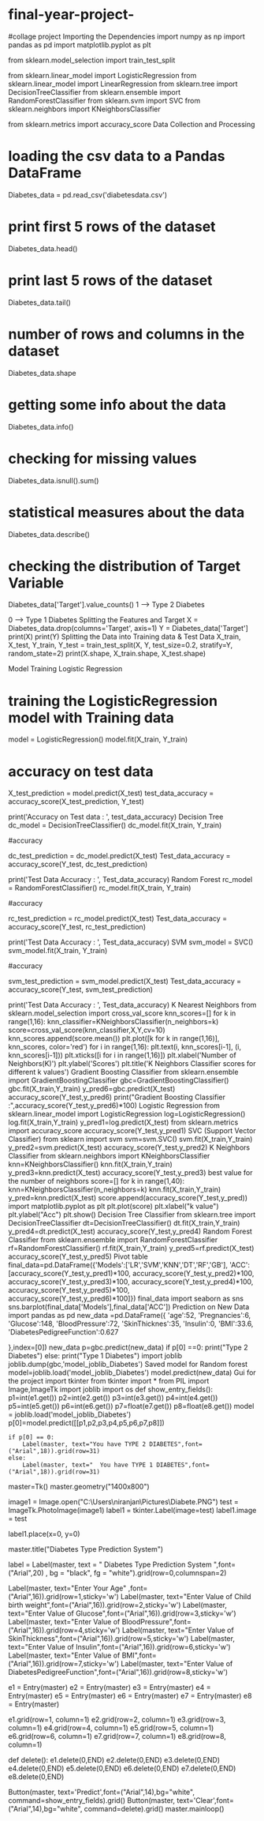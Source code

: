 # final-year-project-
#collage project
Importing the Dependencies
import numpy as np
import pandas as pd
import matplotlib.pyplot as plt


from sklearn.model_selection import train_test_split

from sklearn.linear_model import LogisticRegression
from sklearn.linear_model import LinearRegression
from sklearn.tree import DecisionTreeClassifier
from sklearn.ensemble import RandomForestClassifier
from sklearn.svm import SVC
from sklearn.neighbors import KNeighborsClassifier



from sklearn.metrics import accuracy_score
Data Collection and Processing
# loading the csv data to a Pandas DataFrame
Diabetes_data = pd.read_csv('diabetesdata.csv')
# print first 5 rows of the dataset
Diabetes_data.head()
# print last 5 rows of the dataset
Diabetes_data.tail()
# number of rows and columns in the dataset
Diabetes_data.shape
# getting some info about the data
Diabetes_data.info()
# checking for missing values
Diabetes_data.isnull().sum()
# statistical measures about the data
Diabetes_data.describe()
# checking the distribution of Target Variable
Diabetes_data['Target'].value_counts()
1 --> Type 2 Diabetes

0 --> Type 1 Diabetes
Splitting the Features and Target
X = Diabetes_data.drop(columns='Target', axis=1)
Y = Diabetes_data['Target']
print(X)
print(Y)
Splitting the Data into Training data & Test Data
X_train, X_test, Y_train, Y_test = train_test_split(X, Y, test_size=0.2, stratify=Y, random_state=2)
print(X.shape, X_train.shape, X_test.shape)

Model Training
Logistic Regression
# training the LogisticRegression model with Training data
model = LogisticRegression()
model.fit(X_train, Y_train)


# accuracy on test data
X_test_prediction = model.predict(X_test)
test_data_accuracy = accuracy_score(X_test_prediction, Y_test)

print('Accuracy on Test data : ', test_data_accuracy)
Decision Tree
dc_model = DecisionTreeClassifier()
dc_model.fit(X_train, Y_train)

#accuracy

dc_test_prediction = dc_model.predict(X_test)
Test_data_accuracy = accuracy_score(Y_test, dc_test_prediction)

print('Test Data Accuracy : ', Test_data_accuracy)
Random Forest
rc_model = RandomForestClassifier()
rc_model.fit(X_train, Y_train)

#accuracy

rc_test_prediction = rc_model.predict(X_test)
Test_data_accuracy = accuracy_score(Y_test, rc_test_prediction)

print('Test Data Accuracy : ', Test_data_accuracy)
SVM
svm_model = SVC()
svm_model.fit(X_train, Y_train)

#accuracy

svm_test_prediction = svm_model.predict(X_test)
Test_data_accuracy = accuracy_score(Y_test, svm_test_prediction)

print('Test Data Accuracy : ', Test_data_accuracy)
K Nearest Neighbors
from sklearn.model_selection import cross_val_score
knn_scores=[]
for k in range(1,16):
  knn_classifier=KNeighborsClassifier(n_neighbors=k)
  score=cross_val_score(knn_classifier,X,Y,cv=10)
  knn_scores.append(score.mean())
plt.plot([k for k in range(1,16)], knn_scores, color='red')
for i in range(1,16):
  plt.text(i, knn_scores[i-1], (i, knn_scores[i-1]))
  plt.xticks([i for i in range(1,16)])
  plt.xlabel('Number of Neighbors(K)')
  plt.ylabel('Scores')
  plt.title('K Neighbors Classifier scores for different k values')
Gradient Boosting Classifier
from sklearn.ensemble import GradientBoostingClassifier
gbc=GradientBoostingClassifier()
gbc.fit(X_train,Y_train)
y_pred6=gbc.predict(X_test)
accuracy_score(Y_test,y_pred6)
print("Gradient Boosting Classifier :",accuracy_score(Y_test,y_pred6)*100)
Logistic Regression
from sklearn.linear_model import LogisticRegression
log=LogisticRegression()
log.fit(X_train,Y_train)
y_pred1=log.predict(X_test)
from sklearn.metrics import accuracy_score
accuracy_score(Y_test,y_pred1)
SVC (Support Vector Classifier)
from sklearn import svm
svm=svm.SVC()
svm.fit(X_train,Y_train)
y_pred2=svm.predict(X_test)
accuracy_score(Y_test,y_pred2)
K Neighbors Classifier
from sklearn.neighbors import KNeighborsClassifier
knn=KNeighborsClassifier()
knn.fit(X_train,Y_train)
y_pred3=knn.predict(X_test)
accuracy_score(Y_test,y_pred3)
best value for the number of neighbors
score=[]
for k in range(1,40):
    knn=KNeighborsClassifier(n_neighbors=k)
    knn.fit(X_train,Y_train)
    y_pred=knn.predict(X_test)
    score.append(accuracy_score(Y_test,y_pred))
import matplotlib.pyplot as plt
plt.plot(score)
plt.xlabel("k value")
plt.ylabel("Acc")
plt.show()
Decision Tree Classifier
from sklearn.tree import DecisionTreeClassifier
dt=DecisionTreeClassifier()
dt.fit(X_train,Y_train)
y_pred4=dt.predict(X_test)
accuracy_score(Y_test,y_pred4)
Random Forest Classifier
from sklearn.ensemble import RandomForestClassifier
rf=RandomForestClassifier()
rf.fit(X_train,Y_train)
y_pred5=rf.predict(X_test)
accuracy_score(Y_test,y_pred5)
Pivot table
final_data=pd.DataFrame({'Models':['LR','SVM','KNN','DT','RF','GB'],
                        'ACC':[accuracy_score(Y_test,y_pred1)*100,
                              accuracy_score(Y_test,y_pred2)*100,
                              accuracy_score(Y_test,y_pred3)*100,
                              accuracy_score(Y_test,y_pred4)*100,
                              accuracy_score(Y_test,y_pred5)*100,
                              accuracy_score(Y_test,y_pred6)*100]})
final_data
import seaborn as sns
sns.barplot(final_data['Models'],final_data['ACC'])
 Prediction on New Data
import pandas as pd
new_data =pd.DataFrame({
    'age':52, 
    'Pregnancies':6,
    'Glucose':148,
    'BloodPressure':72,
    'SkinThicknes':35,
    'Insulin':0,
    'BMI':33.6,
    'DiabetesPedigreeFunction':0.627
    
    
    
},index=[0])
new_data
p=gbc.predict(new_data)
if p[0] ==0:
    print("Type 2 Diabetes")
else:
    print("Type 1 Diabetes")
import joblib
joblib.dump(gbc,'model_joblib_Diabetes')
Saved model for Random forest
model=joblib.load('model_joblib_Diabetes')
model.predict(new_data)
Gui for the project
import tkinter
from tkinter import *
from PIL import Image,ImageTk
import joblib
import os
def show_entry_fields():
    p1=int(e1.get())
    p2=int(e2.get())
    p3=int(e3.get())
    p4=int(e4.get())
    p5=int(e5.get())
    p6=int(e6.get())
    p7=float(e7.get())
    p8=float(e8.get())
    model = joblib.load('model_joblib_Diabetes')
    p[0]=model.predict([[p1,p2,p3,p4,p5,p6,p7,p8]])
    
    if p[0] == 0:
        Label(master, text="You have TYPE 2 DIABETES",font=("Arial",18)).grid(row=31)
    else:
        Label(master, text="  You have TYPE 1 DIABETES",font=("Arial",18)).grid(row=31)
    
    
master=Tk()
master.geometry("1400x800")

image1 = Image.open("C:\\Users\\niranjan\\Pictures\\Diabete.PNG")
test = ImageTk.PhotoImage(image1)
label1 = tkinter.Label(image=test)
label1.image = test

label1.place(x=0, y=0)



master.title("Diabetes Type Prediction System")


label = Label(master, text = "  Diabetes Type Prediction System     ",font=("Arial",20)
                          , bg = "black", fg = "white").grid(row=0,columnspan=2)


Label(master, text="Enter Your Age" ,font=("Arial",16)).grid(row=1,sticky='w')
Label(master, text="Enter Value of Child birth weight",font=("Arial",16)).grid(row=2,sticky='w')
Label(master, text="Enter Value of Glucose",font=("Arial",16)).grid(row=3,sticky='w')
Label(master, text="Enter Value of BloodPressure",font=("Arial",16)).grid(row=4,sticky='w')
Label(master, text="Enter Value of SkinThickness",font=("Arial",16)).grid(row=5,sticky='w')
Label(master, text="Enter Value of Insulin",font=("Arial",16)).grid(row=6,sticky='w')
Label(master, text="Enter Value of BMI",font=("Arial",16)).grid(row=7,sticky='w')
Label(master, text="Enter Value of DiabetesPedigreeFunction",font=("Arial",16)).grid(row=8,sticky='w')



e1 = Entry(master)
e2 = Entry(master)
e3 = Entry(master)
e4 = Entry(master)
e5 = Entry(master)
e6 = Entry(master)
e7 = Entry(master)
e8 = Entry(master)

e1.grid(row=1, column=1)
e2.grid(row=2, column=1)
e3.grid(row=3, column=1)
e4.grid(row=4, column=1)
e5.grid(row=5, column=1)
e6.grid(row=6, column=1)
e7.grid(row=7, column=1)
e8.grid(row=8, column=1)

def delete():
    e1.delete(0,END)
    e2.delete(0,END)
    e3.delete(0,END)
    e4.delete(0,END)
    e5.delete(0,END)
    e6.delete(0,END)
    e7.delete(0,END)
    e8.delete(0,END)
    
Button(master, text='Predict',font=("Arial",14),bg="white", command=show_entry_fields).grid()
Button(master, text='Clear',font=("Arial",14),bg="white", command=delete).grid()
master.mainloop()


